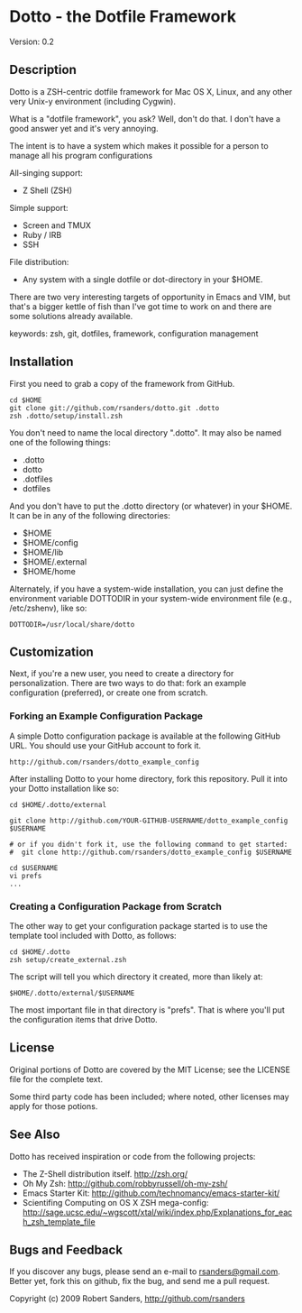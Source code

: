 Dotto - the Dotfile Framework
=============================

Version: 0.2

Description
-----------

Dotto is a ZSH-centric dotfile framework for Mac OS X, Linux, and any other very
Unix-y environment (including Cygwin).  

What is a "dotfile framework", you ask?  Well, don't do that.  I don't have
a good answer yet and it's very annoying.

The intent is to have a system which makes it possible for a person to manage
all his program configurations

All-singing support:

* Z Shell (ZSH)
   
Simple support:

* Screen and TMUX
* Ruby / IRB
* SSH
   
File distribution:

* Any system with a single dotfile or dot-directory in your $HOME.

There are two very interesting targets of opportunity in Emacs and VIM,
but that's a bigger kettle of fish than I've got time to work on and there
are some solutions already available.

keywords: zsh, git, dotfiles, framework, configuration management

Installation
------------

First you need to grab a copy of the framework from GitHub.

    cd $HOME
    git clone git://github.com/rsanders/dotto.git .dotto
    zsh .dotto/setup/install.zsh

You don't need to name the local directory ".dotto".  It may also be named one of
the following things:

* .dotto
* dotto
* .dotfiles
* dotfiles

And you don't have to put the .dotto directory (or whatever) in your $HOME.  
It can be in any of the following directories:

* $HOME
* $HOME/config
* $HOME/lib
* $HOME/.external
* $HOME/home

Alternately, if you have a system-wide installation, you can just define
the environment variable DOTTODIR in your system-wide environment file (e.g.,
/etc/zshenv), like so:

    DOTTODIR=/usr/local/share/dotto

Customization
-------------

Next, if you're a new user, you need to create a directory for personalization.
There are two ways to do that: fork an example configuration (preferred), or
create one from scratch.

### Forking an Example Configuration Package

A simple Dotto configuration package is available at the following GitHub URL.
You should use your GitHub account to fork it.

    http://github.com/rsanders/dotto_example_config

After installing Dotto to your home directory, fork this repository.  Pull
it into your Dotto installation like so:

    cd $HOME/.dotto/external

    git clone http://github.com/YOUR-GITHUB-USERNAME/dotto_example_config $USERNAME

    # or if you didn't fork it, use the following command to get started:
    #  git clone http://github.com/rsanders/dotto_example_config $USERNAME
    
    cd $USERNAME
    vi prefs
    ...


### Creating a Configuration Package from Scratch

The other way to get your configuration package started is to use the
template tool included with Dotto, as follows:

    cd $HOME/.dotto
    zsh setup/create_external.zsh

The script will tell you which directory it created, more than likely at:

    $HOME/.dotto/external/$USERNAME
  
The most important file in that directory is "prefs".  That is where you'll
put the configuration items that drive Dotto.


License
-------

Original portions of Dotto are covered by the MIT License; see the LICENSE file
for the complete text.

Some third party code has been included; where noted, other licenses may apply
for those potions.


See Also
--------

Dotto has received inspiration or code from the following projects:

* The Z-Shell distribution itself.  http://zsh.org/
* Oh My Zsh: http://github.com/robbyrussell/oh-my-zsh/
* Emacs Starter Kit:  http://github.com/technomancy/emacs-starter-kit/
* Scientifing Computing on OS X ZSH mega-config:
   http://sage.ucsc.edu/~wgscott/xtal/wiki/index.php/Explanations_for_each_zsh_template_file

Bugs and Feedback
-----------------

If you discover any bugs, please send an e-mail to rsanders@gmail.com.  Better yet,
fork this on github, fix the bug, and send me a pull request.

Copyright (c) 2009 Robert Sanders, http://github.com/rsanders

